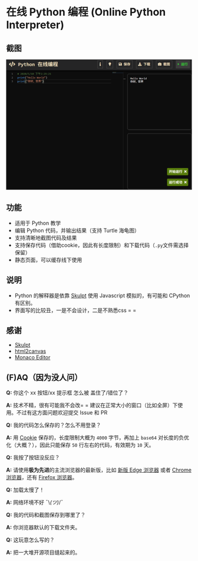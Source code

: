 # 在线 Python 编程 (Online Python Interpreter)
## 截图
![screenshot.png](screenshot.png)

## 功能
- 适用于 Python 教学
- 编辑 Python 代码，并输出结果（支持 Turtle 海龟图）
- 支持清晰地截图代码及结果
- 支持保存代码（借助cookie，因此有长度限制）和下载代码（``.py``文件需选择保留）
- 静态页面，可以缓存线下使用

## 说明
- Python 的解释器是依靠 [Skulpt](https://github.com/skulpt/skulpt) 使用 Javascript 模拟的，有可能和 CPython 有区别。
- 界面写的比较丑，一是不会设计，二是不熟悉css = =

## 感谢

- [Skulpt](https://github.com/skulpt/skulpt)
- [html2canvas](https://github.com/niklasvh/html2canvas)
- [Monaco Editor](https://microsoft.github.io/monaco-editor/)

## (F)AQ（因为没人问）
**Q:** 你这个 xx 按钮/xx 提示框 怎么被 盖住了/错位了？

**A:** 技术不精，很有可能我不会改= =  建议在正常大小的窗口（比如全屏）下使用。不过有这方面问题欢迎提交 Issue 和 PR

**Q:** 我的代码怎么保存的？怎么不用登录？

**A:** 用 [Cookie](https://baike.baidu.com/item/cookie/1119) 保存的，长度限制大概为 `4000` 字节，再加上 `base64`  对长度的负优化（大概？），因此只能保存 `50` 行左右的代码，有效期为 `10` 天。 

**Q:** 我按了按钮没反应？

**A:** 请使用**极为先进**的主流浏览器的最新版，比如 [新版 Edge 浏览器](https://www.microsoft.com/zh-cn/edge) 或者 [Chrome 浏览器](https://www.google.cn/intl/zh-CN/chrome/)，还有 [Firefox 浏览器](http://www.firefox.com.cn/)。

**Q:** 加载太慢了！

**A:** 网络环境不好 ¯\\_(ツ)_/¯

**Q:** 我的代码和截图保存到哪里了？

**A:** 你浏览器默认的下载文件夹。

**Q:** 这玩意怎么写的？

**A:** 把一大堆开源项目缝起来的。